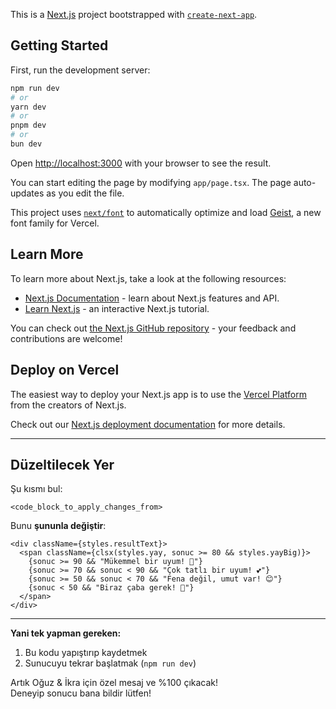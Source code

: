 This is a [Next.js](https://nextjs.org) project bootstrapped with [`create-next-app`](https://nextjs.org/docs/app/api-reference/cli/create-next-app).

## Getting Started

First, run the development server:

```bash
npm run dev
# or
yarn dev
# or
pnpm dev
# or
bun dev
```

Open [http://localhost:3000](http://localhost:3000) with your browser to see the result.

You can start editing the page by modifying `app/page.tsx`. The page auto-updates as you edit the file.

This project uses [`next/font`](https://nextjs.org/docs/app/building-your-application/optimizing/fonts) to automatically optimize and load [Geist](https://vercel.com/font), a new font family for Vercel.

## Learn More

To learn more about Next.js, take a look at the following resources:

- [Next.js Documentation](https://nextjs.org/docs) - learn about Next.js features and API.
- [Learn Next.js](https://nextjs.org/learn) - an interactive Next.js tutorial.

You can check out [the Next.js GitHub repository](https://github.com/vercel/next.js) - your feedback and contributions are welcome!

## Deploy on Vercel

The easiest way to deploy your Next.js app is to use the [Vercel Platform](https://vercel.com/new?utm_medium=default-template&filter=next.js&utm_source=create-next-app&utm_campaign=create-next-app-readme) from the creators of Next.js.

Check out our [Next.js deployment documentation](https://nextjs.org/docs/app/building-your-application/deploying) for more details.

---

## Düzeltilecek Yer

Şu kısmı bul:
```tsx
<code_block_to_apply_changes_from>
```

Bunu **şununla değiştir**:

```tsx
<div className={styles.resultText}>
  <span className={clsx(styles.yay, sonuc >= 80 && styles.yayBig)}>
    {sonuc >= 90 && "Mükemmel bir uyum! 💖"}
    {sonuc >= 70 && sonuc < 90 && "Çok tatlı bir uyum! 💕"}
    {sonuc >= 50 && sonuc < 70 && "Fena değil, umut var! 😊"}
    {sonuc < 50 && "Biraz çaba gerek! 🙈"}
  </span>
</div>
```

---

**Yani tek yapman gereken:**  
1. Bu kodu yapıştırıp kaydetmek  
2. Sunucuyu tekrar başlatmak (`npm run dev`)

Artık Oğuz & İkra için özel mesaj ve %100 çıkacak!  
Deneyip sonucu bana bildir lütfen!

